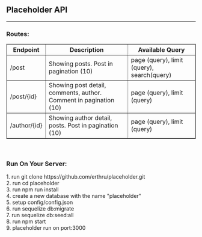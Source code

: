 <h2>Placeholder API</h2>
<hr />
<h3>Routes:</h3>
<table border="1px solid #000000" width="900px">
    <tr>
        <th>Endpoint</th>
        <th>Description</th>
        <th>Available Query</th>
    </tr>
    <tr>
        <td>/post</td>
        <td>Showing posts. Post in pagination (10)</td>
        <td>page (query), limit (query), search(query)</td>
    </tr>
    <tr>
        <td>/post/{id}</td>
        <td>Showing post detail, comments, author. Comment in pagination (10)</td>
        <td>page (query), limit (query)</td>
    </tr>
    <tr>
        <td>/author/{id}</td>
        <td>Showing author detail, posts. Post in pagination (10)</td>
        <td>page (query), limit (query)</td>
    </tr>
</table>
<br />
<h3>Run On Your Server:</h3>
<p>
    1. run git clone https://github.com/erthru/placeholder.git<br />
    2. run cd placeholder<br />
    3. run npm run install<br />
    4. create a new database with the name "placeholder"<br />
    5. setup config/config.json<br />
    6. run sequelize db:migrate<br />
    7. run sequelize db:seed:all<br />
    8. run npm start<br />
    9. placeholder run on port:3000
</p>